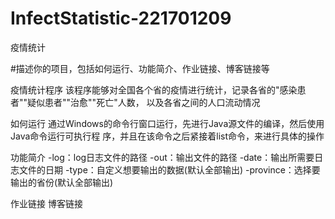 # InfectStatistic-221701209
疫情统计

#描述你的项目，包括如何运行、功能简介、作业链接、博客链接等

疫情统计程序
该程序能够对全国各个省的疫情进行统计，记录各省的"感染患者""疑似患者""治愈""死亡"人数，
以及各省之间的人口流动情况

如何运行
通过Windows的命令行窗口运行，先进行Java源文件的编译，然后使用Java命令运行可执行程
序，并且在该命令之后紧接着list命令，来进行具体的操作

功能简介
-log：log日志文件的路径
-out：输出文件的路径
-date：输出所需要日志文件的日期
-type：自定义想要输出的数据(默认全部输出)
-province：选择要输出的省份(默认全部输出)

作业链接
博客链接




